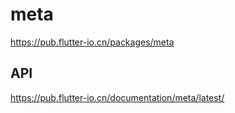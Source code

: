 # meta

<https://pub.flutter-io.cn/packages/meta>

## API

<https://pub.flutter-io.cn/documentation/meta/latest/>
